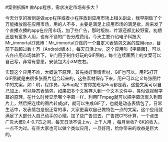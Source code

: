 #案例拆解# 做App程序，需求决定市场有多大？

今天分享的案例是做app程序或者小程序放到应用市场上相关副业，我早期做了个万能播放器在应用市场，用的人不多，主要是满足上应用市场的满足欲，后来发了个直播点播的app在应用市场，加了些广告，那时版权、片源还都比较野蛮，初期还是有蛮多人用，也有不错的广告分成费用。今天主要介绍电子科技大Mr_immortalZ(微博：Mr_immortalZ)做的一个自定义表情包文案的应用app，目前下载超过数十万（Android版本），每天日活上w，这个应用叫【字幕菌】，可以去各应用市场体验下，专门用于制作好玩的GIF图的，每个连续画面上的文案可以自己写，非常有意思，安装包大小3M左右。

实现这个应用不难，大概说下原理，首先找好表情素材，GIF也可以，用PS打开GIF图就是由很多张图片组合起来的，这些素材保存下来，用户可以定义每张图片中的文案，如：哟，程序员，写Bug呢？害你加班写Bug都是我，这些文案可以自己加上，可以静态表情包，如果把多个文案存入到一个文本文件中，类似做视频字幕的原理，在什么时候显示哪个字幕一样。利用FFmpeg就可以把字幕流嵌入到图片上，然后把连续的图片转成gif，就可以生成GIF了，也就是动态表情包了。日常生活中，发表情包是很正常的事，大家更喜欢自己做特色一点的文案，这个应用就满足了大部分人自己动手的心理。加了些广告进去，广告按CPS计算，一个点击广告大概0.4-0.7员之间，每天日活不说上w，上千人用 ，每月坐收7-8K的收入，一点不为过。有空大家也可以做个类似应用，一旦好用，给你带来的收益是巨大的。